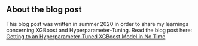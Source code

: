 ## About the blog post
This blog post was written in summer 2020 in order to share my learnings concerning XGBoost and Hyperparameter-Tuning. Read the blog post here: [Getting to an Hyperparameter-Tuned XGBoost Model in No Time](https://medium.com/@j.ratschat/getting-to-an-hyperparameter-tuned-xgboost-model-in-no-time-a9560f8eb54b?source=friends_link&sk=20cf093923ba6f55945e432c2a5c8e6a)

